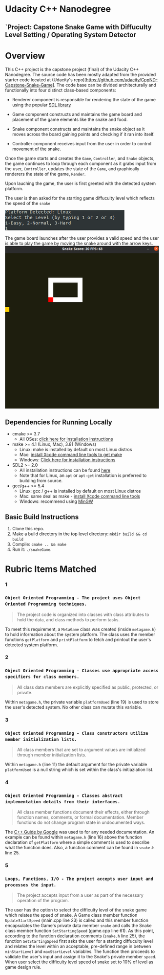 # Udacity C++ Nanodegree

## `Project: Capstone Snake Game with Diffuculty Level Setting / Operating System Detector 

# Overview

This C++ project is the capstone project (final) of the Udacity C++ Nanodegree.
The source code has been mostly adapted from the provided starter code located at (Udacity's repo)[https://github.com/udacity/CppND-Capstone-Snake-Game].
The code base can be divided architecturally and functionally into four distinct class-based components:

- Renderer component is responsible for rendering the state of the game using the popular [SDL library](https://www.libsdl.org/)

- Game component constructs and maintains the game board and placement of the game elements like the snake and food.

- Snake component constructs and maintains the snake object as it moves across the board gaining points and checking if it ran into itself.

- Controller component receives input from the user in order to control movement of the snake.

Once the game starts and creates the `Game`, `Controller`, and `Snake` objects, the game continues to loop through each component as it grabs input from the user, `Controller`, updates the state of the `Game`, and graphically renderers the state of the game, `Render`.

Upon lauching the game, the user is first greeted with the detected system platform.

The user is then asked for the starting game diffuculty level which reflects the speed of the `snake`

![platform](imgs/snakeIntro.png)



The game board launches after the user provides a valid speed and the user is able to play the game by moving the snake around with the arrow keys.
![gameBoartd](imgs/snakeScreen.png)

## Dependencies for Running Locally

- cmake >= 3.7
  - All OSes: [click here for installation instructions](https://cmake.org/install/)
- make >= 4.1 (Linux, Mac), 3.81 (Windows)
  - Linux: make is installed by default on most Linux distros
  - Mac: [install Xcode command line tools to get make](https://developer.apple.com/xcode/features/)
  - Windows: [Click here for installation instructions](http://gnuwin32.sourceforge.net/packages/make.htm)
- SDL2 >= 2.0
  - All installation instructions can be found [here](https://wiki.libsdl.org/Installation)
  - Note that for Linux, an `apt` or `apt-get` installation is preferred to building from source.
- gcc/g++ >= 5.4
  - Linux: gcc / g++ is installed by default on most Linux distros
  - Mac: same deal as make - [install Xcode command line tools](https://developer.apple.com/xcode/features/)
  - Windows: recommend using [MinGW](http://www.mingw.org/)

## Basic Build Instructions

1. Clone this repo.
2. Make a build directory in the top level directory: `mkdir build && cd build`
3. Compile: `cmake .. && make`
4. Run it: `./snakeGame`.

# Rubric Items Matched

### 1

### `Object Oriented Programming - The project uses Object Oriented Programming techniques.`

> The project code is organized into classes with class attributes to hold the data, and class methods to perform tasks.

To meet this requirement, a `MetaGame` class was created (inside `metagame.h`) to hold information about the system platform. The class uses the member functions `getPlatform` and `printPlatform` to fetch and printout the user's detected system platform.

### 2

### `Object Oriented Programming - Classes use appropriate access specifiers for class members.`

> All class data members are explicitly specified as public, protected, or private.

Within `metagame.h`, the private variable `platformUsed` (line 19) is used to store the user's detected system. No other class can mutate this variable.

### 3

### `Object Oriented Programming - Class constructors utilize member initialization lists.`

> All class members that are set to argument values are initialized through member initialization lists.

Within `metagame.h` (line 11) the default argument for the private variable `platformUsed` is a null string which is set within the class's initiaziation list.

### 4

### `Object Oriented Programming - Classes abstract implementation details from their interfaces.`

> All class member functions document their effects, either through function names, comments, or formal documentation. Member functions do not change program state in undocumented ways.

The [C++ Guide by Google](https://google.github.io/styleguide/cppguide.html#Function_Comments) was used to for any needed documentation. An example can be found within `metagame.h` (line 16) above the function declaration of `getPlatform` where a simple comment is used to describe what the function does. Also, a function comment can be found in `snake.h` line 25.

### 5

### `Loops, Functions, I/O - The project accepts user input and processes the input.`

> The project accepts input from a user as part of the necessary operation of the program.

The user has the option to select the difficulty level of the snake game which relates the speed of snake. A Game class member function `UpdateStartSpeed` (main.cpp line 23) is called and this member function encapsulates the Game's private data member `snake` and calls the Snake class member function `SetStartingSpeed` (game.cpp line 61). As this point, according to the function declaration comments (`snake.h` line 25), the function `SetStartingSpeed` first asks the user for a starting diffuculty level and relates the level within an acceptable, pre-defined range in between `minStartLevel` and `maxStartLevel` variables. The function then proceeds to validate the user's input and assign it to the Snake's private member `speed`. When user select the difficulty level speed of snake set to 10% of level as game design rule.

